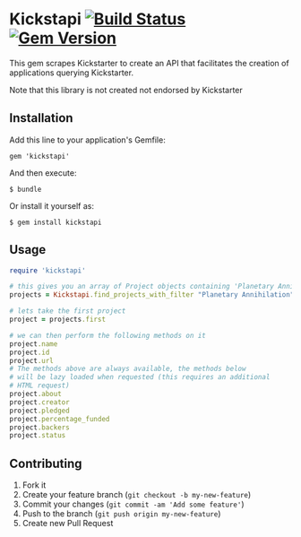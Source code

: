 # Kickstapi  [![Build Status](https://travis-ci.org/kvannotten/kickstapi.png?branch=master)](https://travis-ci.org/kvannotten/kickstapi) [![Gem Version](https://badge.fury.io/rb/kickstapi.svg)](http://badge.fury.io/rb/kickstapi)

This gem scrapes Kickstarter to create an API that facilitates the creation of applications querying Kickstarter.

Note that this library is not created not endorsed by Kickstarter

## Installation

Add this line to your application's Gemfile:

    gem 'kickstapi'

And then execute:

    $ bundle

Or install it yourself as:

    $ gem install kickstapi

## Usage

```ruby
require 'kickstapi'

# this gives you an array of Project objects containing 'Planetary Annihilation'
projects = Kickstapi.find_projects_with_filter "Planetary Annihilation"

# lets take the first project
project = projects.first

# we can then perform the following methods on it
project.name
project.id
project.url
# The methods above are always available, the methods below
# will be lazy loaded when requested (this requires an additional
# HTML request)
project.about
project.creator
project.pledged
project.percentage_funded
project.backers
project.status

```

## Contributing

1. Fork it
2. Create your feature branch (`git checkout -b my-new-feature`)
3. Commit your changes (`git commit -am 'Add some feature'`)
4. Push to the branch (`git push origin my-new-feature`)
5. Create new Pull Request

